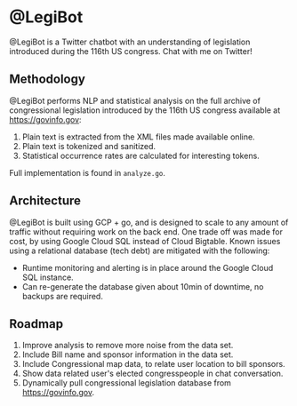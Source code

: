 # @LegiBot

@LegiBot is a Twitter chatbot with an understanding of legislation introduced during the 116th US congress.  Chat with me on Twitter!

## Methodology

@LegiBot performs NLP and statistical analysis on the full archive of congressional legislation introduced by the 116th US congress available at https://govinfo.gov:

1. Plain text is extracted from the XML files made available online.
1. Plain text is tokenized and sanitized.
1. Statistical occurrence rates are calculated for interesting tokens.

Full implementation is found in `analyze.go`.

## Architecture

@LegiBot is built using GCP + go, and is designed to scale to any amount of traffic without requiring work on the back end.  One trade off was made for cost, by using Google Cloud SQL instead of Cloud Bigtable.  Known issues using a relational database (tech debt) are mitigated with the following:

- Runtime monitoring and alerting is in place around the Google Cloud SQL instance.
- Can re-generate the database given about 10min of downtime, no backups are required.

## Roadmap

1. Improve analysis to remove more noise from the data set.
1. Include Bill name and sponsor information in the data set.
1. Include Congressional map data, to relate user location to bill sponsors.
1. Show data related user's elected congresspeople in chat conversation.
1. Dynamically pull congressional legislation database from https://govinfo.gov.